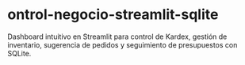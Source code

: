 # ontrol-negocio-streamlit-sqlite
Dashboard intuitivo en Streamlit para control de Kardex, gestión de inventario, sugerencia de pedidos y seguimiento de presupuestos con SQLite.
